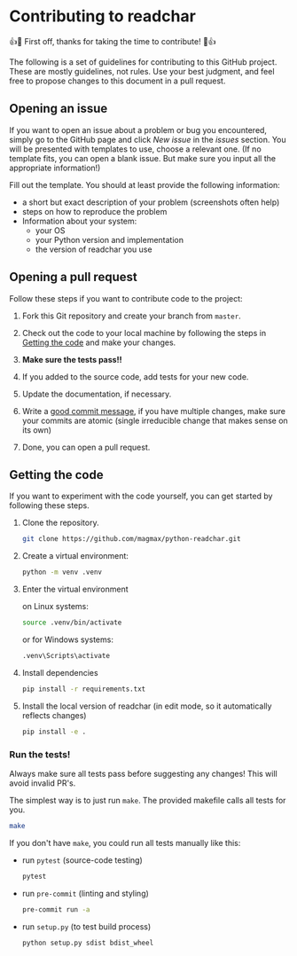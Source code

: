 # Contributing to readchar

:+1::tada: First off, thanks for taking the time to contribute! :tada::+1:

The following is a set of guidelines for contributing to this GitHub project. These are mostly guidelines, not rules. Use your best judgment, and feel
free to propose changes to this document in a pull request.

## Opening an issue

If you want to open an issue about a problem or bug you encountered, simply go to the GitHub page and click _New issue_ in the _issues_ section. You
will be presented with templates to use, choose a relevant one. (If no template fits, you can open a blank issue. But make sure you input all the
appropriate information!)

Fill out the template. You should at least provide the following information:

- a short but exact description of your problem (screenshots often help)
- steps on how to reproduce the problem
- Information about your system:
  - your OS
  - your Python version and implementation
  - the version of readchar you use

## Opening a pull request

Follow these steps if you want to contribute code to the project:

1. Fork this Git repository and create your branch from `master`.

2. Check out the code to your local machine by following the steps in [Getting the code](#getting-the-code) and make your changes.

3. **Make sure the tests pass!!**

4. If you added to the source code, add tests for your new code.

5. Update the documentation, if necessary.

6. Write a [good commit message](http://tbaggery.com/2008/04/19/a-note-about-git-commit-messages.html), if you have multiple changes, make sure your
   commits are atomic (single irreducible change that makes sense on its own)

7. Done, you can open a pull request.

## Getting the code

If you want to experiment with the code yourself, you can get started by following these steps.

1. Clone the repository.

    ```bash
    git clone https://github.com/magmax/python-readchar.git
    ```

2. Create a virtual environment:

    ```bash
    python -m venv .venv
    ```

3. Enter the virtual environment

    on Linux systems:

    ```bash
    source .venv/bin/activate
    ```

    or for Windows systems:

    ```bash
    .venv\Scripts\activate
    ```

4. Install dependencies

    ```bash
    pip install -r requirements.txt
    ```

5. Install the local version of readchar (in edit mode, so it automatically reflects changes)

    ```bash
    pip install -e .
    ```

### Run the tests!

Always make sure all tests pass before suggesting any changes! This will avoid invalid PR's.

The simplest way is to just run `make`. The provided makefile calls all tests for you.

```bash
make
```

If you don't have `make`, you could run all tests manually like this:

- run `pytest` (source-code testing)

    ```bash
    pytest
    ```

- run `pre-commit` (linting and styling)

    ```bash
    pre-commit run -a
    ```

- run `setup.py` (to test build process)

    ```bash
    python setup.py sdist bdist_wheel
    ```
